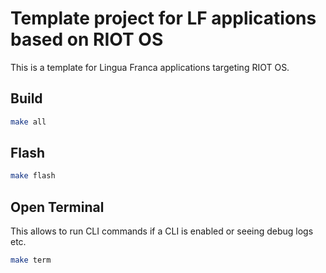 # Template project for LF applications based on RIOT OS

This is a template for Lingua Franca applications targeting RIOT OS.

## Build

```bash
make all
```

## Flash

```bash
make flash
```

## Open Terminal

This allows to run CLI commands if a CLI is enabled or seeing debug logs etc.

```bash
make term
```
